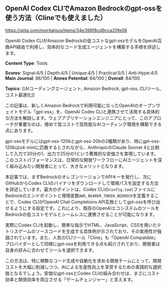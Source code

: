 ## OpenAI Codex CLIでAmazon Bedrockのgpt-ossを使う方法（Clineでも使えました）

https://qiita.com/moritalous/items/34e396f8cd9cca20fe08

OpenAI Codex CLIがAmazon Bedrockの低コストなgpt-ossモデルをOpenAI互換API経由で利用し、効率的なコード生成エージェントを構築する手順を詳述します。

**Content Type**: Tools

**Scores**: Signal:4/5 | Depth:4/5 | Unique:4/5 | Practical:5/5 | Anti-Hype:4/5
**Main Journal**: 86/100 | **Annex Potential**: 84/100 | **Overall**: 84/100

**Topics**: [[AIコーディングエージェント, Amazon Bedrock, gpt-oss, CLIツール, コスト最適化]]

この記事は、新しくAmazon Bedrockで利用可能になったOpenAIのオープンウェイトモデル「gpt-oss」を、OpenAI Codex CLIと連携させて活用する具体的な方法を解説します。ウェブアプリケーションエンジニアにとって、このアプローチが重要なのは、極めて低コストで高性能なAIコーディング環境を構築できる点にあります。

gpt-ossモデルにはgpt-oss-120bとgpt-oss-20bの2種類があり、特にgpt-oss-120bはo4-miniに匹敵するとされながら、AnthropicのClaude Sonnet 4と比較して入力で20分の1、出力で25分の1という驚異的な安価さを実現しています。このコストパフォーマンスは、日常的な開発ワークフローにAIエージェントを深く組み込みたい開発者にとって、大きなメリットとなります。

本記事では、まずBedrockのオレゴンリージョンでAPIキーを発行し、次にGitHubからCodex CLIのバイナリをダウンロードして環境パスを設定する方法を詳述しています。最大のポイントは、Codex CLIの`config.toml`ファイルにBedrockのエンドポイントと環境変数`AWS_BEARER_TOKEN_BEDROCK`を定義することで、Codex CLIがOpenAI Chat Completions API互換としてgpt-ossを呼び出せるようにする設定です。これにより、既存のOpenAIエコシステムのツールをBedrockの低コストモデルとシームレスに連携させることが可能になります。

実際にCodex CLIを起動し、簡単な指示でHTML、JavaScript、CSSを用いたテトリスゲームのソースコードを生成する具体例が示されており、その実用性が強調されています。また、人気のCLIツール「Cline」も「OpenAI Compatible」プロバイダーとして同様にgpt-ossを利用できる点も紹介されており、開発者は自身の好みに合わせてツールを選択できます。

この方法は、特に頻繁なコード生成や自動化を求める開発チームにとって、開発コストを大幅に削減しつつ、AIによる生産性向上を享受するための実践的な選択肢となるでしょう。安価なgpt-ossとCodex CLIの組み合わせは、まさにコスト効率と開発効率を両立させる「ゲームチェンジャー」と言えます。
